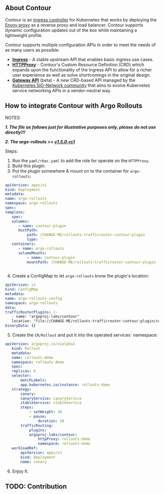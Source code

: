 ## About Contour

Contour is an [ingress controller](https://kubernetes.io/docs/concepts/services-networking/ingress-controllers/) for Kubernetes that works by deploying the [Envoy proxy](https://www.envoyproxy.io/) as a reverse proxy and load balancer.
Contour supports dynamic configuration updates out of the box while maintaining a lightweight profile.

Contour supports multiple configuration APIs in order to meet the needs of as many users as possible:

- **[Ingress](https://kubernetes.io/docs/concepts/services-networking/ingress/)** - A stable upstream API that enables basic ingress use cases.
- **[HTTPProxy](https://projectcontour.io/docs/main/config/fundamentals/)** - Contour's Custom Resource Definition (CRD) which expands upon the functionality of the Ingress API to allow for a richer user experience as well as solve shortcomings in the original design.
- **[Gateway API](https://gateway-api.sigs.k8s.io/)** (beta) - A new CRD-based API managed by the [Kubernetes SIG-Network community](https://github.com/kubernetes/community/tree/master/sig-network) that aims to evolve Kubernetes service networking APIs in a vendor-neutral way.

## How to integrate Contour with Argo Rollouts
NOTES:

***1. The file as follows just for illustrative purposes only, please do not use directly!!!***

***2. The argo-rollouts >= [v1.5.0-rc1](https://github.com/argoproj/argo-rollouts/releases/tag/v1.5.0-rc1)***

Steps:

1. Run the `yaml/rbac.yaml` to add the role for operate on the `HTTPProxy`.
2. Build this plugin.
3. Put the plugin somewhere & mount on to the container for `argo-rollouts`:
```yaml
apiVersion: apps/v1
kind: Deployment
metadata:
name: argo-rollouts
namespace: argo-rollouts
spec:
template:
   spec:
   volumes:
      - name: contour-plugin
      hostPath:
          path: /CHANGE-ME/rollouts-trafficrouter-contour-plugin
          type: ''
   containers:
      - name: argo-rollouts
      volumeMounts:
          - name: contour-plugin
          mountPath: /CHANGE-ME/rollouts-trafficrouter-contour-plugin
      
```

4. Create a ConfigMap to let `argo-rollouts` know the plugin's location:

```yaml
apiVersion: v1
kind: ConfigMap
metadata:
name: argo-rollouts-config
namespace: argo-rollouts
data:
trafficRouterPlugins: |-
   - name: "argoproj-labs/contour"
   location: "file://CHANGE-ME/rollouts-trafficrouter-contour-plugin/contour-plugin"
binaryData: {}

```

5. Create the `CR/Rollout` and put it into the operated services` namespace:
    
```yaml
apiVersion: argoproj.io/v1alpha1
   kind: Rollout
   metadata:
   name: rollouts-demo
   namespace: rollouts-demo
   spec:
   replicas: 6
   selector:
       matchLabels:
       app.kubernetes.io/instance: rollouts-demo
   strategy:
       canary:
       canaryService: canaryService
       stableService: stableService
       steps:
           - setWeight: 30
           - pause:
               duration: 10
       trafficRouting:
           plugins:
           argoproj-labs/contour:
               httpProxy: rollouts-demo
               namespace: rollouts-demo
   workloadRef:
       apiVersion: apps/v1
       kind: Deployment
       name: canary

```
    
6. Enjoy It.


## TODO: Contribution
